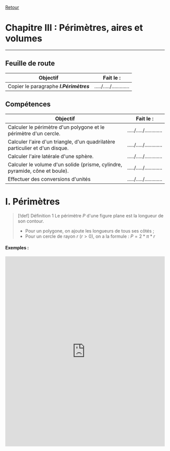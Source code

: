 [Retour](/index)
# Chapitre III  : Périmètres, aires et volumes

---
## Feuille de route

| Objectif | Fait le : |
|---|---|
|Copier le paragraphe ***I.Périmètres*** |...../...../.............|

## Compétences
| **Objectif** | **Fait le :** |
|---|---|
|Calculer le périmètre d'un polygone et le périmètre d'un cercle.|...../...../.............|
|Calculer l'aire d'un triangle, d'un quadrilatère particulier et d'un disque.|...../...../.............|
|Calculer l'aire latérale d'une sphère.|...../...../.............|
|Calculer le volume d'un solide (prisme, cylindre, pyramide, cône et boule).|...../...../.............|
|Effectuer des conversions d'unités|...../...../.............|

# I. Périmètres

>[!def] Définition 1
>Le périmètre $P$ d'une figure plane est la longueur de son contour. 
>- Pour un polygone, on ajoute les longueurs de tous ses côtés ;
>- Pour un cercle de rayon $r$ ($r>0$), on a la formule : $P = 2*\pi*r$

#### Exemples :

<iframe border=0 frameborder=0 height=600 width=100% src="https://www.geogebra.org/m/kccdxm49"></iframe>





